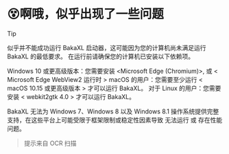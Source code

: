 # 😵啊哦，似乎出现了一些问题
> [!TIP]
> 似乎并不能成功运行 BakaXL 启动器，这可能因为您的计算机尚未满足运行 BakaXL 的最低要求。
> 在运行前请确保您的计算机已安装以下依赖项。
> 
> Windows 10 或更高级版本：您需要安装 <Microsoft Edge (Chromium)>, 或 < Microsoft Edge WebView2 运行时 >
> macOS 的用户：您需要至少运行 < macOS 10.15 或更高级版本 > 才可以运行 BakaXL。
> 对于 Linux 的用户：您需要安装 < webkit2gtk 4.0 > 才可以运行 BakaXL。
> 
> BakaXL 无法为 Windows 7、Windows 8 以及 Windows 8.1 操作系统提供完整支持，在这些平台上可能受限于框架限制或稳定性因素导致 无法运行 或 存在性能问题。

> 提示来自 OCR 扫描